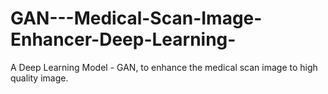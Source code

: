 # GAN---Medical-Scan-Image-Enhancer-Deep-Learning-
A Deep Learning Model - GAN, to enhance the medical scan image to high quality image.
